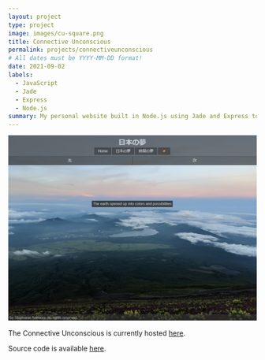 ```yaml
---
layout: project
type: project
image: images/cu-square.png
title: Connective Unconscious
permalink: projects/connectiveunconscious
# All dates must be YYYY-MM-DD format!
date: 2021-09-02
labels:
  - JavaScript
  - Jade
  - Express
  - Node.js
summary: My personal website built in Node.js using Jade and Express to deliver photos, poetry, and applets.
---
```


<img src="../images/cu-page.png" width="640">

The Connective Unconscious is currently hosted [here](http://connectiveunconscious.com/).

Source code is available [here](https://github.com/believeinlain/connectiveunconscious).
